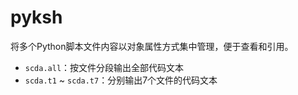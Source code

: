 # pyksh

将多个Python脚本文件内容以对象属性方式集中管理，便于查看和引用。

- `scda.all`：按文件分段输出全部代码文本
- `scda.t1` ~ `scda.t7`：分别输出7个文件的代码文本 